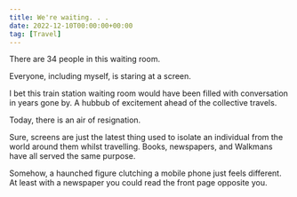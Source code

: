 ```yaml
---
title: We're waiting. . .
date: 2022-12-10T00:00:00+00:00
tag: [Travel]
---
```


There are 34 people in this waiting room.

Everyone, including myself, is staring at a screen.

I bet this train station waiting room would have been filled with conversation in years gone by. A hubbub of excitement ahead of the collective travels. 

Today, there is an air of resignation.

Sure, screens are just the latest thing used to isolate an individual from the world around them whilst travelling. Books, newspapers, and Walkmans have all served the same purpose.

Somehow, a haunched figure clutching a mobile phone just feels different. At least with a newspaper you could read the front page opposite you.
